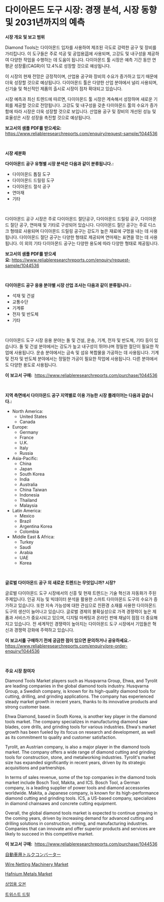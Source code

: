 <p><h1>다이아몬드 도구 시장: 경쟁 분석, 시장 동향 및 2031년까지의 예측</h1></p><p><strong>시장 개요 및 보고 범위</strong></p>
<p><p>Diamond Tools는 다이아몬드 입자를 사용하여 제조된 극도로 강력한 공구 및 장비를 가리킵니다. 이 도구들은 주로 석공 및 공업용這에 사용되며, 고강도 및 내구성을 제공하여 다양한 작업을 수행하는 데 도움이 됩니다. 다이아몬드 툴 시장은 예측 기간 동안 연평균 성장률(CAGR)이 12.4%로 성장할 것으로 예상됩니다.</p><p>이 시장의 현재 전망은 긍정적이며, 산업용 공구와 장비의 수요가 증가하고 있기 때문에 더욱 성장할 것으로 예상됩니다. 다이아몬드 툴은 다양한 산업 분야에서 널리 사용되며, 신기술 및 혁신적인 제품의 출시로 시장이 점차 확대되고 있습니다.</p><p>시장 예측과 최신 트렌드에 따르면, 다이아몬드 툴 시장은 계속해서 성장하며 새로운 기회를 제공할 것으로 전망됩니다. 고강도 및 내구성을 갖춘 다이아몬드 툴의 수요가 증가함에 따라 시장은 더욱 성장할 것으로 보입니다. 산업용 공구 및 장비의 개선된 성능 및 효율성은 시장 성장을 촉진할 것으로 예상됩니다.</p></p>
<p><strong>보고서의 샘플 PDF를 받으세요:</strong> <a href="https://www.reliableresearchreports.com/enquiry/request-sample/1044536">https://www.reliableresearchreports.com/enquiry/request-sample/1044536</a></p>
<p>&nbsp;</p>
<p><strong>시장 세분화</strong></p>
<p><strong>다이아몬드 공구 유형별 시장 분석은 다음과 같이 분류됩니다.:</strong></p>
<p><ul><li>다이아몬드 톱질 도구</li><li>다이아몬드 드릴링 도구</li><li>다이아몬드 절삭 공구</li><li>연마재</li><li>기타</li></ul></p>
<p>&nbsp;</p>
<p><p>다이아몬드 공구 시장은 주로 다이아몬드 절단공구, 다이아몬드 드릴링 공구, 다이아몬드 절단 공구, 연마재 및 기타로 구성되어 있습니다. 다이아몬드 절단 공구는 주로 디스크 형태로 사용되며 다이아몬드 드릴링 공구는 강도가 높은 재료에 구멍을 내는 데 사용됩니다. 다이아몬드 절단 공구는 다양한 형태로 제공되며 연마재는 표면을 깎는 데 사용됩니다. 이 외의 기타 다이아몬드 공구는 다양한 용도에 따라 다양한 형태로 제공됩니다.</p></p>
<p><strong>보고서의 샘플 PDF를 받으세요:</strong>&nbsp;<a href="https://www.reliableresearchreports.com/enquiry/request-sample/1044536">https://www.reliableresearchreports.com/enquiry/request-sample/1044536</a></p>
<p>&nbsp;</p>
<p><strong> 다이아몬드 공구 응용 분야별 시장 산업 조사는 다음과 같이 분류됩니다.:</strong></p>
<p><ul><li>석재 및 건설</li><li>교통수단</li><li>기계류</li><li>전자 및 반도체</li><li>기타</li></ul></p>
<p>&nbsp;</p>
<p><p>다이아몬드 도구 시장 응용 분야는 돌 및 건설, 운송, 기계, 전자 및 반도체, 기타 등이 있습니다. 돌 및 건설 분야에서는 강도가 높고 내구성이 뛰어나며 정밀한 절단이 필요한 작업에 사용됩니다. 운송 분야에서는 금속 및 섬유 복합물을 가공하는 데 사용됩니다. 기계 및 전자 및 반도체 분야에서는 정밀한 가공이 필요한 작업에 사용됩니다. 다른 분야에서도 다양한 용도로 사용됩니다.</p></p>
<p><strong>이 보고서 구매:</strong>&nbsp; <a href="https://www.reliableresearchreports.com/purchase/1044536">https://www.reliableresearchreports.com/purchase/1044536</a></p>
<p>&nbsp;</p>
<p><strong>지역 측면에서 다이아몬드 공구 지역별로 이용 가능한 시장 플레이어는 다음과 같습니다.:</strong></p>
<p><ul>
    <li>
        North America:
        <ul>
            <li>United States</li>
            <li>Canada</li>
        </ul>
    </li>
    <li>
        Europe:
        <ul>
            <li>Germany</li>
            <li>France</li>
            <li>U.K.</li>
            <li>Italy</li>
            <li>Russia</li>
        </ul>
    </li>
    <li>
        Asia-Pacific:
        <ul>
            <li>China</li>
            <li>Japan</li>
            <li>South Korea</li>
            <li>India</li>
            <li>Australia</li>
            <li>China Taiwan</li>
            <li>Indonesia</li>
            <li>Thailand</li>
            <li>Malaysia</li>
        </ul>
    </li>
    <li>
        Latin America:
        <ul>
            <li>Mexico</li>
            <li>Brazil</li>
            <li>Argentina Korea</li>
            <li>Colombia</li>
        </ul>
    </li>
    <li>
        Middle East & Africa:
        <ul>
            <li>Turkey</li>
            <li>Saudi</li>
            <li>Arabia</li>
            <li>UAE</li>
            <li>Korea</li>
        </ul>
    </li>
    </ul></p>
<p>&nbsp;</p>
<p><strong>글로벌 다이아몬드 공구 의 새로운 트렌드는 무엇입니까? 시장?</strong></p>
<p><p>글로벌 다이아몬드 도구 시장에서의 신흥 및 현재 트렌드는 기술 혁신과 자동화가 주된 주제입니다. 인공 지능 및 빅데이터 분석을 활용한 스마트 다이아몬드 도구의 수요가 증가하고 있습니다. 또한 지속 가능성에 대한 관심으로 친환경 소재를 사용한 다이아몬드 도구의 생산이 늘어나고 있습니다. 글로벌 경제의 불확실성으로 가격 경쟁력이 높은 제품과 서비스가 중요시되고 있으며, 디지털 마케팅과 온라인 판매 채널이 점점 더 중요해지고 있습니다. 전 세계적인 경쟁력이 높아지는 다이아몬드 도구 시장에서 기업들은 혁신과 경쟁력 강화에 주력하고 있습니다.</p></p>
<p><strong>이 보고서를 구매하기 전에 궁금한 점이 있으면 문의하거나 공유하세요.</strong>- <a href="https://www.reliableresearchreports.com/enquiry/pre-order-enquiry/1044536">https://www.reliableresearchreports.com/enquiry/pre-order-enquiry/1044536</a></p>
<p>&nbsp;</p>
<p><strong>주요 시장 참여자</strong></p>
<p><p>Diamond Tools Market players such as Husqvarna Group, Ehwa, and Tyrolit are leading companies in the global diamond tools industry. Husqvarna Group, a Swedish company, is known for its high-quality diamond tools for cutting, drilling, and grinding applications. The company has experienced steady market growth in recent years, thanks to its innovative products and strong customer base.</p><p>Ehwa Diamond, based in South Korea, is another key player in the diamond tools market. The company specializes in manufacturing diamond saw blades, core drills, and grinding tools for various industries. Ehwa's market growth has been fueled by its focus on research and development, as well as its commitment to quality and customer satisfaction.</p><p>Tyrolit, an Austrian company, is also a major player in the diamond tools market. The company offers a wide range of diamond cutting and grinding tools for construction, stone, and metalworking industries. Tyrolit's market size has expanded significantly in recent years, driven by its strategic acquisitions and partnerships.</p><p>In terms of sales revenue, some of the top companies in the diamond tools market include Bosch Tool, Makita, and ICS. Bosch Tool, a German company, is a leading supplier of power tools and diamond accessories worldwide. Makita, a Japanese company, is known for its high-performance diamond cutting and grinding tools. ICS, a US-based company, specializes in diamond chainsaws and concrete cutting equipment.</p><p>Overall, the global diamond tools market is expected to continue growing in the coming years, driven by increasing demand for advanced cutting and drilling solutions in construction, mining, and manufacturing industries. Companies that can innovate and offer superior products and services are likely to succeed in this competitive market.</p></p>
<p><strong>이 보고서 구매:</strong>&nbsp;&nbsp;<a href="https://www.reliableresearchreports.com/purchase/1044536">https://www.reliableresearchreports.com/purchase/1044536</a></p>
<p><p><a href="https://github.com/mreklxf44233/Market-Research-Report-List-1/blob/main/1491497188895.md">自動車用トルクコンバーター</a></p><p><a href="https://issuu.com/reportprime-2/docs/wire-netting-machinery-market-size-2030.pptx">Wire Netting Machinery Market</a></p><p><a href="https://view.publitas.com/reportprime-1/hafnium-metals-market-size-growth-outlook-from-2023-to-2030-projecting-at-markets-trends-analysis-by-application-regional-outlook-and-revenue/">Hafnium Metals Market</a></p><p><a href="https://github.com/vsr06p4p49/Market-Research-Report-List-1/blob/main/3916983188801.md">상업용 오븐</a></p><p><a href="https://github.com/oajzkywllm460/Market-Research-Report-List-1/blob/main/6364243188800.md">트위스트 드릴</a></p></p>
